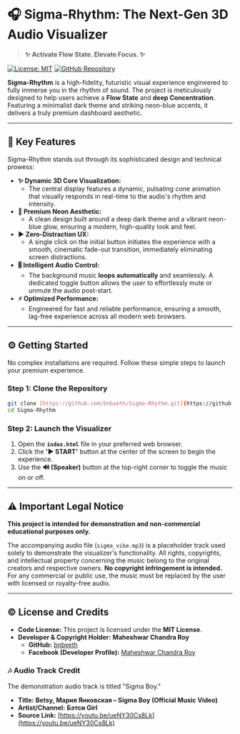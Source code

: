 # 🎧 Sigma-Rhythm: The Next-Gen 3D Audio Visualizer

> **✨ Activate Flow State. Elevate Focus. ✨**

[![License: MIT](https://img.shields.io/badge/License-MIT-yellow.svg)](https://github.com/bnbxeth/Sigma-Rhythm/blob/main/LICENSE)
[![GitHub Repository](https://img.shields.io/badge/GitHub-View%20Code-181717?style=flat-square&logo=github)](https://github.com/bnbxeth/Sigma-Rhythm)

**Sigma-Rhythm** is a high-fidelity, futuristic visual experience engineered to fully immerse you in the rhythm of sound. The project is meticulously designed to help users achieve a **Flow State** and **deep Concentration**. Featuring a minimalist dark theme and striking neon-blue accents, it delivers a truly premium dashboard aesthetic.

---

## 🚀 Key Features

Sigma-Rhythm stands out through its sophisticated design and technical prowess:

* **✨ Dynamic 3D Core Visualization:**
    * The central display features a dynamic, pulsating cone animation that visually responds in real-time to the audio's rhythm and intensity.
* **🌌 Premium Neon Aesthetic:**
    * A clean design built around a deep dark theme and a vibrant neon-blue glow, ensuring a modern, high-quality look and feel.
* **▶️ Zero-Distraction UX:**
    * A single click on the initial button initiates the experience with a smooth, cinematic fade-out transition, immediately eliminating screen distractions.
* **🎚️ Intelligent Audio Control:**
    * The background music **loops automatically** and seamlessly. A dedicated toggle button allows the user to effortlessly mute or unmute the audio post-start.
* **⚡️ Optimized Performance:**
    * Engineered for fast and reliable performance, ensuring a smooth, lag-free experience across all modern web browsers.

---

## ⚙️ Getting Started

No complex installations are required. Follow these simple steps to launch your premium experience.

### Step 1: Clone the Repository

```bash
git clone [https://github.com/bnbxeth/Sigma-Rhythm.git](https://github.com/bnbxeth/Sigma-Rhythm.git)
cd Sigma-Rhythm
````

### Step 2: Launch the Visualizer

1.  Open the **`index.html`** file in your preferred web browser.
2.  Click the **'▶️ START'** button at the center of the screen to begin the experience.
3.  Use the **🔊 (Speaker)** button at the top-right corner to toggle the music on or off.

-----

## ⚠️ Important Legal Notice

**This project is intended for demonstration and non-commercial educational purposes only.**

The accompanying audio file (`sigma_vibe.mp3`) is a placeholder track used solely to demonstrate the visualizer's functionality. All rights, copyrights, and intellectual property concerning the music belong to the original creators and respective owners. **No copyright infringement is intended.** For any commercial or public use, the music must be replaced by the user with licensed or royalty-free audio.

-----

## ©️ License and Credits

  * **Code License:** This project is licensed under the **MIT License**.
  * **Developer & Copyright Holder:** **Maheshwar Chandra Roy**
      * **GitHub:** [bnbxeth](https://github.com/bnbxeth)
      * **Facebook (Developer Profile):** [Maheshwar Chandra Roy](https://www.facebook.com/maheshwar.chandra.roy.2025)

### 🎶 Audio Track Credit

The demonstration audio track is titled "Sigma Boy."

  * **Title:** **Betsy, Мария Янковская – Sigma Boy (Official Music Video)**
  * **Artist/Channel:** **Бэтси Girl**
  * **Source Link:** [https://youtu.be/ueNY30Cs8Lk](https://youtu.be/ueNY30Cs8Lk)

